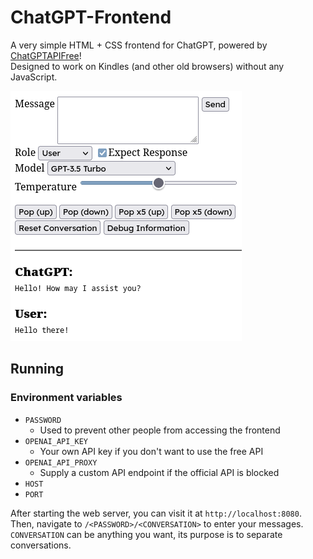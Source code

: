 # ChatGPT-Frontend
A very simple HTML + CSS frontend for ChatGPT, powered by [ChatGPTAPIFree](https://github.com/ayaka14732/ChatGPTAPIFree)!\
Designed to work on Kindles (and other old browsers) without any JavaScript.

![ChatGPT-Frontend](/screenshot.png)

## Running
### Environment variables
- `PASSWORD`
  - Used to prevent other people from accessing the frontend
- `OPENAI_API_KEY`
  - Your own API key if you don't want to use the free API
- `OPENAI_API_PROXY`
  - Supply a custom API endpoint if the official API is blocked
- `HOST`
- `PORT`

After starting the web server, you can visit it at `http://localhost:8080`.\
Then, navigate to `/<PASSWORD>/<CONVERSATION>` to enter your messages.\
`CONVERSATION` can be anything you want, its purpose is to separate conversations.
